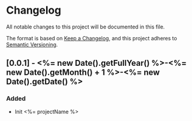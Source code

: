 # Changelog

All notable changes to this project will be documented in this file.

The format is based on [Keep a Changelog](https://keepachangelog.com/en/1.0.0/),
and this project adheres to [Semantic Versioning](https://semver.org/spec/v2.0.0.html).

## [0.0.1] - <%= new Date().getFullYear() %>-<%= new Date().getMonth() + 1 %>-<%= new Date().getDate() %>

### Added

- Init <%= projectName %>

